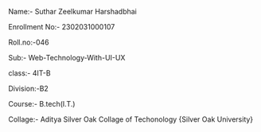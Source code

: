 Name:- Suthar Zeelkumar Harshadbhai

Enrollment No:- 2302031000107

Roll.no:-046

Sub:- Web-Technology-With-UI-UX

class:- 4IT-B                               

Division:-B2

Course:- B.tech(I.T.)

Collage:- Aditya Silver Oak Collage of Techonology {Silver Oak University}
